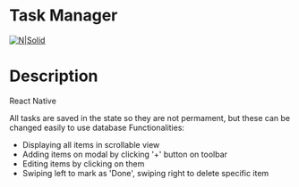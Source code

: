 # Task Manager

[![N|Solid](https://imgur.com/rX0NOAP)]()
# Description
React Native 

All tasks are saved in the state so they are not permament, but these can be changed easily to use database
Functionalities:
  - Displaying all items in scrollable view
  - Adding items on modal by clicking '+' button on toolbar
  - Editing items by clicking on them
  - Swiping left to mark as 'Done', swiping right to delete specific item

